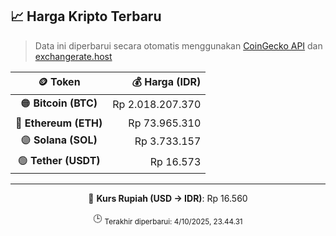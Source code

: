 

<!-- HARGA_KRIPTO -->
## 📈 Harga Kripto Terbaru

> Data ini diperbarui secara otomatis menggunakan [CoinGecko API](https://www.coingecko.com/) dan [exchangerate.host](https://exchangerate.host/)

<div align="center">

| 🪙 Token | 💰 Harga (IDR) |
|:------:|---------------:|
| 🟠 **Bitcoin (BTC)**   | Rp 2.018.207.370 |
| 🔵 **Ethereum (ETH)**  | Rp 73.965.310 |
| 🟣 **Solana (SOL)**    | Rp 3.733.157 |
| 🟢 **Tether (USDT)**   | Rp 16.573 |

---

💱 **Kurs Rupiah (USD → IDR)**: Rp 16.560

🕒 <sub>Terakhir diperbarui: 4/10/2025, 23.44.31</sub>

</div>
<!-- /HARGA_KRIPTO -->